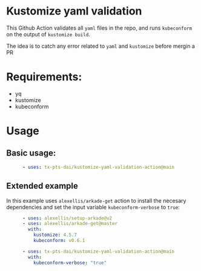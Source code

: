 # Kustomize yaml validation

This Github Action validates all `yaml` files in the repo, and runs `kubeconform` on the output of `kustomize build`.

The idea is to catch any error related to `yaml` and `kustomize` before mergin a PR

# Requirements:

- yq 
- kustomize 
- kubeconform  

# Usage

## Basic usage:

```yaml
      - uses: tx-pts-dai/kustomize-yaml-validation-action@main
```

## Extended example

In this example uses `alexellis/arkade-get` action to install the necesary dependencies and set the input variable `kubeconform-verbose` to `true`:

```yaml
      - uses: alexellis/setup-arkade@v2
      - uses: alexellis/arkade-get@master
        with:
          kustomize: 4.5.7
          kubeconform: v0.6.1

      - uses: tx-pts-dai/kustomize-yaml-validation-action@main
        with:
          kubeconform-verbose: "true"
```